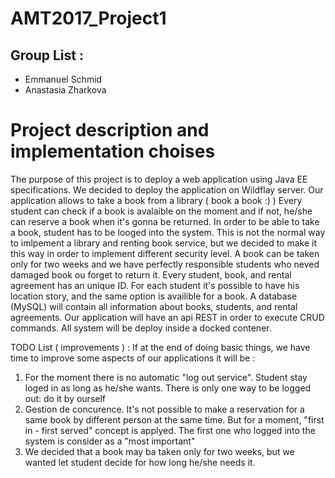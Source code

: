 # AMT2017_Project1
## Group List :
- Emmanuel Schmid
- Anastasia Zharkova

# Project description and implementation choises

The purpose of this project is to deploy a web application using Java EE specifications.  We decided to deploy the application on Wildflay server. Our application allows to take a book from a library ( book a book :) )  Every student can check if a book is avalaible on the moment and if not, he/she can reserve a book when it's gonna be returned. In order to be able to take a book, student has to be looged into the system.
This is not the normal way to imlpement a library and renting book service, but we decided to make it this way in order to implement different security level. A book can be taken only for two weeks and we have perfectly responsible students who neved damaged book ou forget to return it. 
Every student, book, and rental agreement has an unique ID. For each student it's possible to have his location story, and the same option is availible for a book. A database (MySQL) will contain all information about books, students, and rental agreements.  Our application will have an api REST in order to execute CRUD commands. All system will be deploy inside a docked contener. 


TODO List  ( improvements ) :
If at the end of doing basic things, we have time to improve some aspects of our applications it will be :
1) For the moment there is no automatic "log out service". Student stay loged in as long as he/she wants. There is only one way to be logged out: do it by ourself
2) Gestion de concurence. It's not possible to make a reservation for a same book by different person at the same time. But for a moment, "first in - first served" concept is applyed. The first one who logged into the system is consider as a "most important"
3) We decided that a book may ba taken only for two weeks, but we wanted let student decide for how long he/she needs it. 

